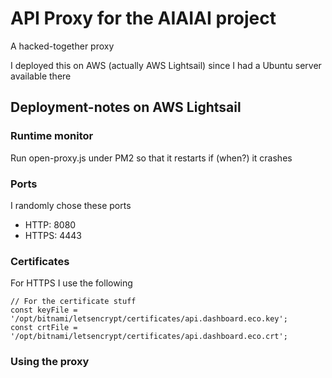 # API Proxy for the AIAIAI project

A hacked-together proxy

I deployed this on AWS (actually AWS Lightsail) since I had a Ubuntu server available there

## Deployment-notes on AWS Lightsail

### Runtime monitor
Run open-proxy.js under PM2 so that it restarts if (when?) it crashes

### Ports
I randomly chose these ports
- HTTP: 8080
- HTTPS: 4443

### Certificates
For HTTPS I use the following
````
// For the certificate stuff
const keyFile = '/opt/bitnami/letsencrypt/certificates/api.dashboard.eco.key';
const crtFile = '/opt/bitnami/letsencrypt/certificates/api.dashboard.eco.crt';
````

### Using the proxy
